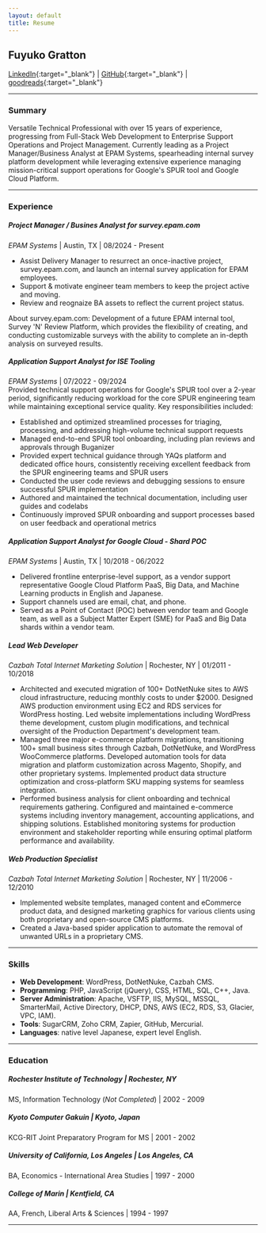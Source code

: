 ```yaml
---
layout: default
title: Resume
---
```

## Fuyuko Gratton

[LinkedIn](https://www.linkedin.com/in/fuyuko){:target="_blank"} \| [GitHub](https://github.com/fuyuko){:target="_blank"} \| [goodreads](http://goodreads.com/fuyuko_gratton){:target="_blank"}

--- 
### Summary

Versatile Technical Professional with over 15 years of experience, progressing from Full-Stack Web Development to Enterprise Support Operations and Project Management. Currently leading as a Project Manager/Business Analyst at EPAM Systems, spearheading internal survey platform development while leveraging extensive experience managing mission-critical support operations for Google's SPUR tool and Google Cloud Platform.

---
### Experience

##### Project Manager / Busines Analyst for survey.epam.com  
*EPAM Systems* | Austin, TX | 08/2024 - Present  
- Assist Delivery Manager to resurrect an once-inactive project, survey.epam.com, and launch an internal survey application for EPAM employees.
- Support & motivate engineer team members to keep the project active and moving.
- Review and reognaize BA assets to reflect the current project status.

About survey.epam.com: Development of a future EPAM internal tool,  Survey 'N' Review Platform,  which provides the flexibility of creating, and conducting customizable surveys with the ability to complete an in-depth analysis on surveyed results. 

##### Application Support Analyst for ISE Tooling  
*EPAM Systems* | 07/2022 - 09/2024  
Provided technical support operations for Google's SPUR tool over a 2-year period, significantly reducing workload for the core SPUR engineering team while maintaining exceptional service quality. 
Key responsibilities included:

- Established and optimized streamlined processes for triaging, processing, and addressing high-volume technical support requests
- Managed end-to-end SPUR tool onboarding, including plan reviews and approvals through Buganizer
- Provided expert technical guidance through YAQs platform and dedicated office hours, consistently receiving excellent feedback from the SPUR engineering teams and SPUR users
- Conducted the user code reviews and debugging sessions to ensure successful SPUR implementation
- Authored and maintained the technical documentation, including user guides and codelabs
- Continuously improved SPUR onboarding and support processes based on user feedback and operational metrics

##### Application Support Analyst for Google Cloud - Shard POC  
*EPAM Systems* | Austin, TX | 10/2018 - 06/2022  
- Delivered frontline enterprise-level support, as a vendor support representative Google Cloud Platform PaaS, Big Data, and Machine Learning products in English and Japanese.
- Support channels used are email, chat, and phone.
- Served as a Point of Contact (POC) between vendor team and Google team, as well as a Subject Matter Expert (SME) for PaaS and Big Data shards within a vendor team.

##### Lead Web Developer 
*Cazbah Total Internet Marketing Solution* | Rochester, NY | 01/2011 - 10/2018  
- Architected and executed migration of 100+ DotNetNuke sites to AWS cloud infrastructure, reducing monthly costs to under $2000. Designed AWS production environment using EC2 and RDS services for WordPress hosting. Led website implementations including WordPress theme development, custom plugin modifications, and technical oversight of the Production Department's development team.
- Managed three major e-commerce platform migrations, transitioning 100+ small business sites through Cazbah, DotNetNuke, and WordPress WooCommerce platforms. Developed automation tools for data migration and platform customization across Magento, Shopify, and other proprietary systems. Implemented product data structure optimization and cross-platform SKU mapping systems for seamless integration.
- Performed business analysis for client onboarding and technical requirements gathering. Configured and maintained e-commerce systems including inventory management, accounting applications, and shipping solutions. Established monitoring systems for production environment and stakeholder reporting while ensuring optimal platform performance and availability.

##### Web Production Specialist  
*Cazbah Total Internet Marketing Solution* | Rochester, NY | 11/2006 - 12/2010  
- Implemented website templates, managed content and eCommerce product data, and designed marketing graphics for various clients using both proprietary and open-source CMS platforms.
- Created a Java-based spider application to automate the removal of unwanted URLs in a proprietary CMS.

---
### Skills

- **Web Development**: WordPress, DotNetNuke, Cazbah CMS.
- **Programming**: PHP, JavaScript (jQuery), CSS, HTML, SQL, C++, Java.
- **Server Administration**: Apache, VSFTP, IIS, MySQL, MSSQL, SmarterMail, Active Directory, DHCP, DNS, AWS (EC2, RDS, S3, Glacier, VPC, IAM).
- **Tools**: SugarCRM, Zoho CRM, Zapier, GitHub, Mercurial.
- **Languages**: native level Japanese, expert level English. 

---
### Education

##### Rochester Institute of Technology | Rochester, NY 
MS, Information Technology (*Not Completed*) | 2002 - 2009  

##### Kyoto Computer Gakuin | Kyoto, Japan
KCG-RIT Joint Preparatory Program for MS | 2001 - 2002  

##### University of California, Los Angeles | Los Angeles, CA
BA, Economics - International Area Studies | 1997 - 2000  

##### College of Marin | Kentfield, CA 
AA, French, Liberal Arts & Sciences | 1994 - 1997  

---


